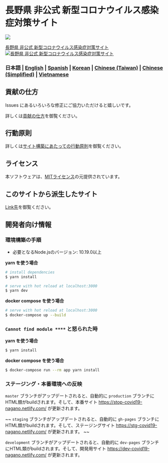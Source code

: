 # 長野県 非公式 新型コロナウイルス感染症対策サイト

![](https://github.com/hisayan/covid19/workflows/production%20deploy/badge.svg)

[長野県 非公式 新型コロナウイルス感染症対策サイト](https://stop-covid19-nagano.netlify.com/)
[![長野県 非公式 新型コロナウイルス感染症対策サイト](https://user-images.githubusercontent.com/941125/76682827-9280a300-6642-11ea-972b-7864b3d7256b.png)](https://stop-covid19-nagano.netlify.com/)


### 日本語 | [English](./README_EN.md) | [Spanish](./README_ES.md) | [Korean](./README_KO.md) | [Chinese (Taiwan)](./README_ZH_TW.md) | [Chinese (Simplified)](./README_ZH_CN.md) | [Vietnamese](./README_VI.md)

## 貢献の仕方
Issues にあるいろいろな修正にご協力いただけると嬉しいです。

詳しくは[貢献の仕方](./.github/CONTRIBUTING.md)を御覧ください。


## 行動原則
詳しくは[サイト構築にあたっての行動原則](./.github/CODE_OF_CONDUCT.md)を御覧ください。

## ライセンス
本ソフトウェアは、[MITライセンス](./LICENSE.txt)の元提供されています。

## このサイトから派生したサイト

[Link先](./forkedSites.md)を御覧ください。

## 開発者向け情報

### 環境構築の手順

- 必要となるNode.jsのバージョン: 10.19.0以上

**yarn を使う場合**
```bash
# install dependencies
$ yarn install

# serve with hot reload at localhost:3000
$ yarn dev
```

**docker compose を使う場合**
```bash
# serve with hot reload at localhost:3000
$ docker-compose up --build
```

### `Cannot find module ****` と怒られた時

**yarn を使う場合**
```bash
$ yarn install
```

**docker compose を使う場合**
```bash
$ docker-compose run --rm app yarn install
```

### ステージング・本番環境への反映

`master` ブランチがアップデートされると、自動的に `production` ブランチにHTML類がbuildされます。そして、本番サイト https://stop-covid19-nagano.netlify.com/ が更新されます。

~~ `staging` ブランチがアップデートされると、自動的に `gh-pages` ブランチにHTML類がbuildされます。そして、ステージングサイト https://stg-covid19-nagano.netlify.com/ が更新されます。 ~~

`development` ブランチがアップデートされると、自動的に `dev-pages` ブランチにHTML類がbuildされます。そして、開発用サイト https://dev-covid19-nagano.netlify.com/ が更新されます。

